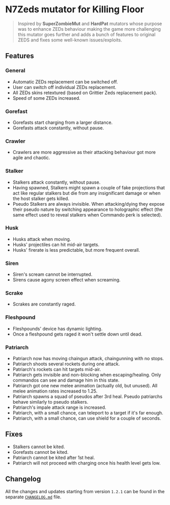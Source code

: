 # N7Zeds mutator for Killing Floor

> Inspired by **SuperZombieMut** and **HardPat** mutators whose purpose was to enhance ZEDs behaviour making the game more challenging
> this mutator goes further and adds a bunch of features to original ZEDS and fixes some well-known issues/exploits.

## Features

### General

- Automatic ZEDs replacement can be switched off.
- User can switch off individual ZEDs replacement.
- All ZEDs skins retextured (based on Grittier Zeds replacement pack).
- Speed of some ZEDs increased.

### Gorefast

- Gorefasts start charging from a larger distance.
- Gorefasts attack constantly, without pause.

### Crawler

- Crawlers are more aggressive as their attacking behaviour got more agile and chaotic.

### Stalker

- Stalkers attack constantly, without pause.
- Having spawned, Stalkers might spawn a couple of fake projections that act like regular stalkers but die from any insignificant damage or when the host stalker gets killed.
- Pseudo Stalkers are always invisible. When attacking/dying they expose their pseudo nature by switching appearance to holographic effect (the same effect used to reveal stalkers when Commando perk is selected).

### Husk

- Husks attack when moving.
- Husks' projectiles can hit mid-air targets.
- Husks' firerate is less predictable, but more frequent overall.

### Siren

- Siren's scream cannot be interrupted.
- Sirens cause agony screen effect when screaming.

### Scrake

- Scrakes are constantly raged.

### Fleshpound

- Fleshpounds' device has dynamic lighting.
- Once a fleshpound gets raged it won't settle down until dead.

### Patriarch

- Patriarch now has moving chaingun attack, chaingunning with no stops.
- Patriarch shoots several rockets during one attack.
- Patriarch's rockets can hit targets mid-air.
- Patriarch gets invisible and non-blocking when escaping/healing. Only commandos can see and damage him in this state.
- Patriarch got one new melee animation (actually old, but unused). All melee animation rates increased to 1.25.
- Patriarch spawns a squad of pseudos after 3rd heal. Pseudo patriarchs behave similarly to pseudo stalkers.
- Patriarch's impale attack range is increased.
- Patriarch, with a small chance, can teleport to a target if it's far enough.
- Patriarch, with a small chance, can use shield for a couple of seconds.

## Fixes

- Stalkers cannot be kited.
- Gorefasts cannot be kited.
- Patriarch cannot be kited after 1st heal.
- Patriarch will not proceed with charging once his health level gets low.

## Changelog

All the changes and updates starting from version `1.2.1` can be found in the separate [`CHANGELOG.md`](./CHANGELOG.md) file.
